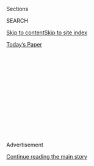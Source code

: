 <div id="app">

<div>

<div>

<div>

<div class="NYTAppHideMasthead css-1q2w90k e1suatyy0">

<div class="section css-ui9rw0 e1suatyy2">

<div class="css-eph4ug er09x8g0">

<div class="css-6n7j50">

</div>

<span class="css-1dv1kvn">Sections</span>

<div class="css-10488qs">

<span class="css-1dv1kvn">SEARCH</span>

</div>

[Skip to content](#site-content)[Skip to site index](#site-index)

</div>

<div class="css-10698na e1huz5gh0">

</div>

</div>

<div id="masthead-bar-one" class="section hasLinks css-15hmgas e1csuq9d3">

<div class="css-uqyvli e1csuq9d0">

</div>

<div class="css-1uqjmks e1csuq9d1">

</div>

<div class="css-9e9ivx">

[](https://myaccount.nytimes.com/auth/login?response_type=cookie&client_id=vi)

</div>

<div class="css-1bvtpon e1csuq9d2">

[Today’s Paper](https://www.nytimes.com/section/todayspaper)

</div>

</div>

</div>

</div>

<div data-aria-hidden="false">

<div id="site-content" role="main">

<div>

<div class="css-1aor85t" style="opacity:0.000000001;z-index:-1;visibility:hidden">

<div class="css-1hqnpie">

<div class="css-epjblv">

<span class="css-17xtcya">[Opinion](/section/opinion)</span><span class="css-x15j1o">|</span><span class="css-fwqvlz">Why
Did Hong Kong Delay Its Election — by a Year?</span>

</div>

<div class="css-k008qs">

<div class="css-1iwv8en">

<span class="css-18z7m18"></span>

<div>

</div>

</div>

<span class="css-1n6z4y">https://nyti.ms/2DvMthi</span>

<div class="css-1705lsu">

<div class="css-4xjgmj">

<div class="css-4skfbu" role="toolbar" data-aria-label="Social Media Share buttons, Save button, and Comments Panel with current comment count" data-testid="share-tools">

  - 
  - 
  - 
  - 
    
    <div class="css-6n7j50">
    
    </div>

  - 

</div>

</div>

</div>

</div>

</div>

</div>

<div id="NYT_TOP_BANNER_REGION" class="css-13pd83m">

</div>

<div id="top-wrapper" class="css-1sy8kpn">

<div id="top-slug" class="css-l9onyx">

Advertisement

</div>

[Continue reading the main story](#after-top)

<div class="ad top-wrapper" style="text-align:center;height:100%;display:block;min-height:250px">

<div id="top" class="place-ad" data-position="top" data-size-key="top">

</div>

</div>

<div id="after-top">

</div>

</div>

<div>

<div class="css-v5btjw etb61u70">

<div class="css-v05ibm etb61u71">

[Opinion](/section/opinion)

</div>

</div>

<div id="sponsor-wrapper" class="css-1hyfx7x">

<div id="sponsor-slug" class="css-19vbshk">

Supported by

</div>

[Continue reading the main story](#after-sponsor)

<div id="sponsor" class="ad sponsor-wrapper" style="text-align:center;height:100%;display:block">

</div>

<div id="after-sponsor">

</div>

</div>

<div class="css-186x18t">

</div>

<div class="css-1vkm6nb ehdk2mb0">

# Why Did Hong Kong Delay Its Election — by a Year?

</div>

The government blames the pandemic. More likely, it was afraid to lose.

<div class="css-18e8msd">

<div class="css-vp77d3 epjyd6m0">

<div class="css-1baulvz">

By <span class="css-1baulvz last-byline" itemprop="name">Fernando
Cheung</span>

<div class="css-8atqhb">

Mr. Cheung is a member of the Hong Kong Legislative Council.

</div>

</div>

</div>

  - Aug. 2, 2020

  - 
    
    <div class="css-4xjgmj">
    
    <div class="css-d8bdto" role="toolbar" data-aria-label="Social Media Share buttons, Save button, and Comments Panel with current comment count" data-testid="share-tools">
    
      - 
      - 
      - 
      - 
        
        <div class="css-6n7j50">
        
        </div>
    
      - 
    
    </div>
    
    </div>

</div>

<div class="css-mdjrty">

[阅读简体中文版](https://cn.nytimes.com/opinion/20200803/hong-kong-election-china/ "Read in Simplified Chinese")[閱讀繁體中文版](https://cn.nytimes.com/opinion/20200803/hong-kong-election-china/zh-hant/ "Read in Traditional Chinese")

</div>

</div>

<div class="section meteredContent css-1r7ky0e" name="articleBody" itemprop="articleBody">

<div class="css-79elbk" data-testid="photoviewer-wrapper">

<div class="css-z3e15g" data-testid="photoviewer-wrapper-hidden">

</div>

<div class="css-1a48zt4 ehw59r15" data-testid="photoviewer-children">

![<span class="css-16f3y1r e13ogyst0" data-aria-hidden="true">Members of
the Civic Party at a news conference in Hong Kong on Thursday after 12
candidates were barred from running in the legislative election in
September. The next day, the election was
postponed.</span><span class="css-cnj6d5 e1z0qqy90" itemprop="copyrightHolder"><span class="css-1ly73wi e1tej78p0">Credit...</span><span>Kin
Cheung/Associated
Press</span></span>](https://static01.nyt.com/images/2020/08/04/opinion/04cheung/merlin_175103946_901ecb4f-473c-4826-8ac7-a4771835ac6b-articleLarge.jpg?quality=75&auto=webp&disable=upscale)

</div>

</div>

<div class="css-1fanzo5 StoryBodyCompanionColumn">

<div class="css-53u6y8">

HONG KONG — And now, it’s election fraud.

The Chinese Communist Party’s onslaught against the rights and the
freedoms of the Hong Kong people continues. On June 30, it imposed on
the city a new [national security
law](https://www.gld.gov.hk/egazette/pdf/20202448e/egn2020244872.pdf).
Within hours the police arrested people simply for possessing banners
that said “[Hong Kong
Independence](https://twitter.com/hkpoliceforce/status/1278201222457987073).”

On Thursday, the Hong Kong authorities [disqualified 12 candidates from
the pro-democracy
camp](https://www.nytimes.com/2020/07/29/world/asia/hong-kong-arrests-security-law.html),
including four sitting legislators, from running in the election for the
Legislative Council, known as LegCo, scheduled for early September: They
questioned the candidates’ sincerity in pledging allegiance to the
government.

An official government statement listed “[expressing an objection in
principle](https://www.info.gov.hk/gia/general/202007/30/P2020073000481.htm)”
to the new national security law as one of the grounds for
disqualification — adding, “There is no question of any political
censorship, restriction of the freedom of speech or deprivation of the
right to stand for elections as alleged by some members of the
community.”

And then on Friday, the Hong Kong authorities announced that the LegCo
election [would be delayed by a
year](https://www.nytimes.com/2020/07/31/world/asia/hong-kong-election-delayed.html).

</div>

</div>

<div class="css-1fanzo5 StoryBodyCompanionColumn">

<div class="css-53u6y8">

They cited the coronavirus pandemic as an excuse, but the truth is that
they are afraid their camp would lose the race.

Why else postpone the election so early before voting day? Or for so
long? Over the past few months, elections were successfully held in
[South
Korea](https://www.nytimes.com/2020/04/15/world/asia/south-korea-election.html),
[Tokyo](https://www.nytimes.com/2020/07/05/world/asia/tokyo-governor-election.html)
and
[Singapore](https://www.nytimes.com/2020/07/10/world/asia/singapore-election-results.html)
in the middle of coronavirus outbreaks.

The pro-government camp was humiliated in district council elections in
November, when the opposition won [86 percent of contested
seats.](https://www.nytimes.com/2019/11/24/world/asia/hong-kong-election-results.html)
In mid-July more than 600,000 people turned up for [informal primaries
for the opposition
camp](https://hongkongfp.com/2020/07/14/serious-provocation-beijing-blasts-hong-kong-democrat-primaries-after-initial-results-reveal/)
— which Beijing’s representatives in the city later called “a serious
provocation to the current election system.” Not wanting to lose another
election, the pro-government forces have, in effect, canceled it.

And now this postponed election creates a dangerous legislative void —
as well as a gutting dilemma for some of us who are pro-democracy
members of LegCo.

Hong Kong’s election cycle is fixed: Under [the Basic
Law](https://www.basiclaw.gov.hk/en/basiclawtext/images/basiclaw_full_text_en.pdf),
the city’s mini-constitution, legislative elections are to be held every
four years in September. The embattled chief executive, Carrie Lam, has
conceded that this delay does not conform to the law — and so she [is
deferring to the Chinese government in
Beijing](https://www.info.gov.hk/gia/general/202007/31/P2020073101081.htm?fontSize=1)
to decide how a provisional Legislature here should operate.

</div>

</div>

<div class="css-1fanzo5 StoryBodyCompanionColumn">

<div class="css-53u6y8">

It is not known whether that body will function as LegCo usually does,
or if it will meet only in emergency situations. Even if LegCo’s current
session is simply extended, its composition is now unclear: Will the
sitting legislators who were disqualified from contesting the next
election be allowed to continue to serve?

I am one of the 24 members of LegCo from the pro-democracy camp, out of
a total of 70 legislators.

Throughout the years, our camp — which comprises different parties with
different views, though all committed to democratic rights and freedoms
— has received a majority of the popular vote for the seats decided by
direct suffrage. But the Legislature’s design, which reserves [35 seats
for special interest groups](https://www.reo.gov.hk/en/voter/FC.htm) —
many by now dominated or co-opted by pro-Beijing parties — has ensured
that nonetheless we are a minority.

During LegCo’s current term, the government had already disqualified [a
total](https://www.nytimes.com/2016/11/08/world/asia/china-hong-kong-sixtus-leung-yau-wai-ching.html)
of [six elected pro-democracy
legislators](https://www.nytimes.com/2017/07/14/world/asia/hong-kong-court-pro-democracy-lawmakers.html),
essentially arguing that their allegiance to the idea that Hong Kong is
an integral part of China was in doubt.

If four more pro-democracy members of LegCo are ousted from the
provisional Legislature, we will be reduced to less than one-third of
the seats — the threshold for vetoing major bills, such as changes in
the election system or decisions to impeach legislators.

So what should pro-democracy legislators do?

Do we boycott the interim Legislature in protest or in anticipation that
if we participate, we will be run roughshod over — and adding our
unwilling imprimatur to laws we oppose?

Or do we participate in a sham and do our best to stand our ground,
knowing that if we don’t, grievous laws will be passed for sure?

In the lead-up to Hong Kong’s handover from Britain to China in 1997, a
provisional Legislature was established to transition away from
colonial-era institutions. Many saw it as
[undemocratic](https://www.hrw.org/legacy/press/pro-legi.htm) — its
[members were selected by a Beijing-appointed
committee](https://www.scmp.com/news/hong-kong/education-community/article/2012978/explained-how-hong-kongs-legislative-council-has)
— and the pro-democracy camp at the time [refused to take
par](http://www.ipsnews.net/1996/12/hong-kong-two-legislatures-one-in-hong-kong-one-in-shenzhen/)t.

</div>

</div>

<div class="css-1fanzo5 StoryBodyCompanionColumn">

<div class="css-53u6y8">

Within a year and a half, that provisional LegCo had passed laws that
[restricted freedom of
assembly](https://www.justicecentre.org.hk/framework/uploads/2018/11/HKUPR-Coalition-Fact-Sheet-Freedom-of-Assembly-Rights-and-Public-Order-Ordinance.pdf)
and [freedom of
association](https://hongkongfp.com/2018/07/19/explainer-hong-kong-seeking-ban-pro-independence-party-using-existing-national-security-laws/),
and it had [repealed a law granting collective bargaining powers to
trade
unions](https://www.legco.gov.hk/yr98-99/chinese/hc/papers/hc2711-m1-ec.pdf).
In 1997, it also passed [the Legislative Council
Ordinance](https://www.legco.gov.hk/general/chinese/procedur/companion/chapter_3/mcp-part1-ch3-n11-ce.pdf),
which helped create the unfair structural design of LegCo today.

What more evils will this next provisional Legislature do to Hong Kong?
How can the Chinese Communist Party be prevented from passing laws to
manipulate future elections here — perhaps even allowing people on the
mainland to vote in them?

Beijing’s overarching intentions with Hong Kong are clear, and it’s also
clear by now that the Hong Kong government is doing nothing but
Beijing’s bidding.

Last week, the police arrested four students, ages 16 to 21, [from a
disbanded pro-independence
group](https://www.scmp.com/news/hong-kong/law-and-crime/article/3095240/least-three-core-members-hong-kong-pro-independence);
under the new national security law, they could face a life sentence. On
Friday, the Hong Kong authorities [issued arrest warrants for six
activists
abroad](https://www.nytimes.com/reuters/2020/07/31/world/asia/31reuters-hongkong-security-exiles.html?searchResultPosition=9),
including one American citizen.

Academics affiliated with the democracy movement are [being
sacked](https://www.nytimes.com/2020/07/28/world/asia/benny-tai-hong-kong-university.html?campaign_id=7&emc=edit_MBAE_p_20200728&instance_id=20720&nl=morning-briefing&regi_id=65413713&section=whatElse&segment_id=34578&te=1&user_id=bd32fbf008e5183a7928ed61)
by [their
universities](https://www.scmp.com/news/hong-kong/politics/article/3046632/occupy-ringleader-shiu-ka-chun-accuses-hong-kong-university).
[Independent
media](https://www.scmp.com/news/hong-kong/law-and-crime/article/3092957/hong-kong-media-tycoon-jimmy-lai-and-12-others-face)
outlets are hounded. A popular satirical TV show produced by Hong Kong’s
public broadcaster [was terminated for mocking the
police](https://hongkongfp.com/2020/05/19/hong-kong-public-broadcaster-axes-satirical-show-hours-after-govt-demands-apology-for-insulting-police/).

Officials are talking about [revising the management of schools and the
curriculum](https://www.scmp.com/news/hong-kong/education/article/3095434/hong-kong-national-security-law-schools-get-new-teaching)
to promote patriotism and a sense of national identity.

Every way I turn, I see red lines being drawn. Anyone who dares to step
over one will be heavily punished.

</div>

</div>

<div class="css-1fanzo5 StoryBodyCompanionColumn">

<div class="css-53u6y8">

The Chinese Communist Party is well aware of [the international
outcry](https://www.state.gov/on-the-postponement-of-hong-kongs-legislative-council-elections/)
over what it is doing to Hong Kong. No matter; it presses on. Is that
about saving face? Is China truly insecure about its national security?
Does it want to change the world order? I can’t tell.

Whatever the motives, Hong Kong has become a battlefield for a contest
between much larger forces, and the immediate casualties are the rule of
law here and the rightful freedoms of the city’s people.

But all this only gives Hong Kongers more reason, and more conviction,
to fight on, and defeat vested interests by defending our values.

Fernando Cheung is a member of the Hong Kong Legislative Council from
the Labour Party.

</div>

</div>

<div>

</div>

<div class="css-1fanzo5 StoryBodyCompanionColumn">

<div class="css-53u6y8">

*The Times is committed to publishing* [*a diversity of
letters*](https://www.nytimes.com/2019/01/31/opinion/letters/letters-to-editor-new-york-times-women.html)
*to the editor. We’d like to hear what you think about this or any of
our articles. Here are some*
[*tips*](https://help.nytimes.com/hc/en-us/articles/115014925288-How-to-submit-a-letter-to-the-editor)*.
And here’s our email:*
[*letters@nytimes.com*](mailto:letters@nytimes.com)*.*

*Follow The New York Times Opinion section on*
[*Facebook*](https://www.facebook.com/nytopinion)*,* [*Twitter
(@NYTopinion)*](http://twitter.com/NYTOpinion) *and*
[*Instagram*](https://www.instagram.com/nytopinion/)*.*

</div>

</div>

</div>

<div>

</div>

<div>

</div>

<div>

</div>

<div>

<div id="bottom-wrapper" class="css-1ede5it">

<div id="bottom-slug" class="css-l9onyx">

Advertisement

</div>

[Continue reading the main story](#after-bottom)

<div id="bottom" class="ad bottom-wrapper" style="text-align:center;height:100%;display:block;min-height:90px">

</div>

<div id="after-bottom">

</div>

</div>

</div>

</div>

</div>

## Site Index

<div>

</div>

## Site Information Navigation

  - [© <span>2020</span> <span>The New York Times
    Company</span>](https://help.nytimes.com/hc/en-us/articles/115014792127-Copyright-notice)

<!-- end list -->

  - [NYTCo](https://www.nytco.com/)
  - [Contact
    Us](https://help.nytimes.com/hc/en-us/articles/115015385887-Contact-Us)
  - [Work with us](https://www.nytco.com/careers/)
  - [Advertise](https://nytmediakit.com/)
  - [T Brand Studio](http://www.tbrandstudio.com/)
  - [Your Ad
    Choices](https://www.nytimes.com/privacy/cookie-policy#how-do-i-manage-trackers)
  - [Privacy](https://www.nytimes.com/privacy)
  - [Terms of
    Service](https://help.nytimes.com/hc/en-us/articles/115014893428-Terms-of-service)
  - [Terms of
    Sale](https://help.nytimes.com/hc/en-us/articles/115014893968-Terms-of-sale)
  - [Site Map](https://spiderbites.nytimes.com)
  - [Help](https://help.nytimes.com/hc/en-us)
  - [Subscriptions](https://www.nytimes.com/subscription?campaignId=37WXW)

</div>

</div>

</div>

</div>
